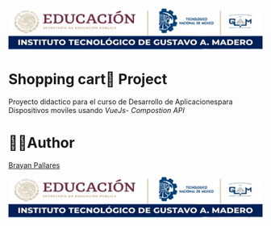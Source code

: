 ![itgamBanner](https://raw.githubusercontent.com/Yampyyii/VueJs-ShoppingCart/main/md/img/itgambanner.jpg)

# Shopping cart🛒 Project

Proyecto didactico para el curso de Desarrollo de Aplicacionespara Dispositivos moviles usando _VueJs- Compostion API_

# 🧑‍🦰Author
[Brayan Pallares](https://github.com/Yampyyii)

<img src=md/img/itgambanner.jpg> 